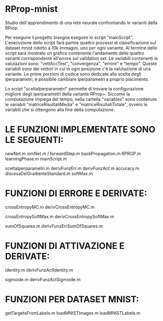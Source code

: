 # RProp-mnist
Studio dell'apprendimento di una rete neurale confrontando le varianti della RProp

Per eseguire il progetto bisogna eseguire lo script "mainScript".
L'esecuzione dello script farà partire quattro processi di classificazione sul dataset mnist ridotto a 10k immagini, uno per ogni variante.
Al termine dello script sarà mostrato un grafico contenente l'andamento delle quattro varianti corrispondente all'errore sul validation set.
Le variabili contenenti le valutazioni sono: "vettAccTest", "convergenza", "errore" e "tempo". 
Queste variabili sono dei vettori in cui in ogni posizione c'è la valutazione di una variante.
Le prime porzioni di codice sono dedicate alla scelta degli iperparametri, è possibile cambiare iperparametri a proprio piacimento.

Lo script "sceltaIperparametri" permette di trovare la configurazione migliore degli iperparametri della variante RProp+.
Siccome la computazione impiega del tempo, nella cartella "variables" sono contenute le variabili "matriceRisultatiMedia" e "matriceRisultatiTotale", 
ovvero le variabili che si ottengono alla fine della computazione.

# LE FUNZIONI IMPLEMENTATE SONO LE SEGUENTI:
newNet.m
simNet.m / forwardStep.m
backPropagation.m
RPROP.m
learningPhase.m
mainScript.m

sceltaIperparametri.m
derivFunzErr.m
derivFunzAct.m
accuracy.m
discesaDelGradienteStandard.m
softMax.m

# FUNZIONI DI ERRORE E DERIVATE:
crossEntropyMC.m
derivCrossEntropyMC.m

crossEntropySoftMax.m
derivCrossEntropySoftMax.m

sumOfSquares.m
derivFunzErrSumOfSquares.m


# FUNZIONI DI ATTIVAZIONE E DERIVATE:
identity.m
derivFunzActIdentity.m

sigmoide.m
derivFunzActSigmoide.m


# FUNZIONI PER DATASET MNIST:
getTargetsFromLabels.m
loadMNISTImages.m
loadMNISTLabels.m
